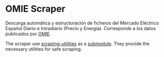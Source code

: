 # OMIE Scraper 

Descarga automática y estructuración de ficheros del Mercado Eléctrico Español Diario e Intradiario (Precio y Energía). Corresponde a los datos publicados por [OMIE](http://www.omie.es/inicio)

The scraper use [scraping-utilities](https://github.com/BCJuan/scraping_utilities) as a [submodule](https://chrisjean.com/git-submodules-adding-using-removing-and-updating/). They provide the necessary utilities for safe scraping.

